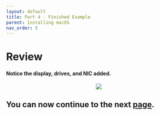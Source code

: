 ```yaml
---
layout: default
title: Part 4 - Finished Example
parent: Installing macOS
nav_order: 5
---
```


# Review
#### Notice the display, drives, and NIC added.

<p align="center">
  <img src="../../assets/VManExampleReadyToInstall.png">
</p>

## You can now continue to the next <a href="05-Installation.html">page</a>.
